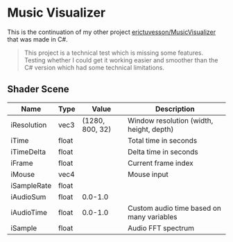 # Music Visualizer

This is the continuation of my other project [erictuvesson/MusicVisualizer](https://github.com/erictuvesson/MusicVisualizer) that was made in C#.

> This project is a technical test which is missing some features.
> Testing whether I could get it working easier and smoother than the C# version which had some technical limitations.

## Shader Scene

|Name|Type|Value|Description|
|---|---|---|---|
|iResolution|vec3|(1280, 800, 32)|Window resolution (width, height, depth)|
|iTime|float||Total time in seconds|
|iTimeDelta|float||Delta time in seconds|
|iFrame|float||Current frame index|
|iMouse|vec4||Mouse input|
|iSampleRate|float|||
|iAudioSum|float|0.0-1.0||
|iAudioTime|float|0.0-1.0|Custom audio time based on many variables|
|iSample|float||Audio FFT spectrum|
